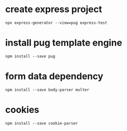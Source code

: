 # create express project
    npx express-generator --view=pug express-test

# install pug template engine
    npm install --save pug

# form data dependency
    npm install --save body-parser multer

# cookies
    npm install --save cookie-parser